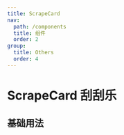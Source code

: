 ```yaml
---
title: ScrapeCard
nav:
  path: /components
  title: 组件
  order: 2
group:
  title: Others
  order: 4
---
```


# ScrapeCard 刮刮乐

## 基础用法

<code src="./demo/basic.tsx" />

<API src="./index.tsx">
